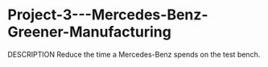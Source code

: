 # Project-3---Mercedes-Benz-Greener-Manufacturing
DESCRIPTION  Reduce the time a Mercedes-Benz spends on the test bench.
